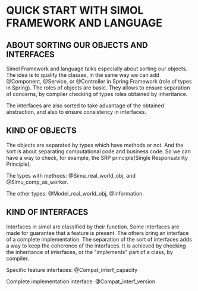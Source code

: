 # QUICK START WITH SIMOL FRAMEWORK AND LANGUAGE

## ABOUT SORTING OUR OBJECTS AND INTERFACES

Simol Framework and language talks especially about sorting our objects. The idea is to qualify the classes, in the same way we can add @Component, @Service, or @Controller in Spring Framework (role of types in Spring). The roles of objects are basic. They allows to ensure separation of concerns, by compiler checking of types roles obtained by inheritance.

The interfaces are also sorted to take advantage of the obtained abstraction, and also to ensure consistency in interfaces.

## KIND OF OBJECTS

The objects are separated by types which have methods or not. And the sort is about separating computational code and business code. So we can have a way to check, for example, the SRP principle(Single Responsability Principle).

The types with methods: @Simu_real_world_obj, and @Simu_comp_as_worker.

The other types: @Model_real_world_obj, @Information.

## KIND OF INTERFACES

Interfaces in simol are classified by their function. Some interfaces are made for guarantee that a feature is present. The others bring an interface of a complete implementation. The separation of the sort of interfaces adds a way to keep the coherence of the interfaces. It is achieved by checking the inheritance of interfaces, or the "implements" part of a class, by compiler.

Specific feature interfaces: @Compat_interf_capacity

Complete implementation interface: @Compat_interf_version
